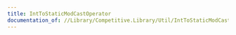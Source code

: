 ```yaml
---
title: IntToStaticModCastOperator
documentation_of: //Library/Competitive.Library/Util/IntToStaticModCastOperator.cs
---
```

